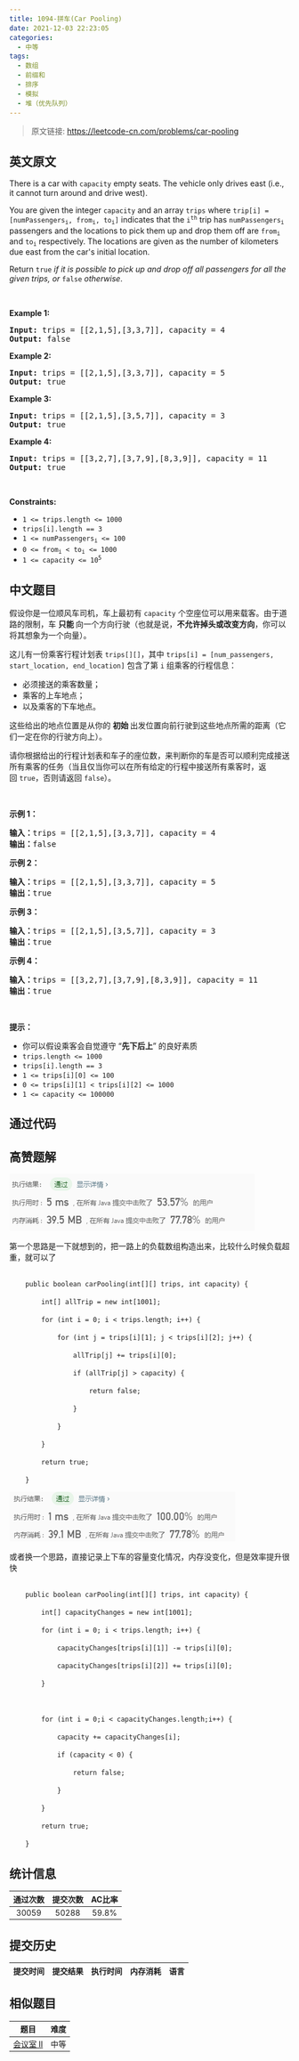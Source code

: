 ```yaml
---
title: 1094-拼车(Car Pooling)
date: 2021-12-03 22:23:05
categories:
  - 中等
tags:
  - 数组
  - 前缀和
  - 排序
  - 模拟
  - 堆（优先队列）
---
```


> 原文链接: https://leetcode-cn.com/problems/car-pooling


## 英文原文
<div><p>There is a car with <code>capacity</code> empty seats. The vehicle only drives east (i.e., it cannot turn around and drive west).</p>

<p>You are given the integer <code>capacity</code> and an array <code>trips</code> where <code>trip[i] = [numPassengers<sub>i</sub>, from<sub>i</sub>, to<sub>i</sub>]</code> indicates that the <code>i<sup>th</sup></code> trip has <code>numPassengers<sub>i</sub></code> passengers and the locations to pick them up and drop them off are <code>from<sub>i</sub></code> and <code>to<sub>i</sub></code> respectively. The locations are given as the number of kilometers due east from the car&#39;s initial location.</p>

<p>Return <code>true</code><em> if it is possible to pick up and drop off all passengers for all the given trips, or </em><code>false</code><em> otherwise</em>.</p>

<p>&nbsp;</p>
<p><strong>Example 1:</strong></p>

<pre>
<strong>Input:</strong> trips = [[2,1,5],[3,3,7]], capacity = 4
<strong>Output:</strong> false
</pre>

<p><strong>Example 2:</strong></p>

<pre>
<strong>Input:</strong> trips = [[2,1,5],[3,3,7]], capacity = 5
<strong>Output:</strong> true
</pre>

<p><strong>Example 3:</strong></p>

<pre>
<strong>Input:</strong> trips = [[2,1,5],[3,5,7]], capacity = 3
<strong>Output:</strong> true
</pre>

<p><strong>Example 4:</strong></p>

<pre>
<strong>Input:</strong> trips = [[3,2,7],[3,7,9],[8,3,9]], capacity = 11
<strong>Output:</strong> true
</pre>

<p>&nbsp;</p>
<p><strong>Constraints:</strong></p>

<ul>
	<li><code>1 &lt;= trips.length &lt;= 1000</code></li>
	<li><code>trips[i].length == 3</code></li>
	<li><code>1 &lt;= numPassengers<sub>i</sub> &lt;= 100</code></li>
	<li><code>0 &lt;= from<sub>i</sub> &lt; to<sub>i</sub> &lt;= 1000</code></li>
	<li><code>1 &lt;= capacity &lt;= 10<sup>5</sup></code></li>
</ul>
</div>

## 中文题目
<div><p>假设你是一位顺风车司机，车上最初有&nbsp;<code>capacity</code>&nbsp;个空座位可以用来载客。由于道路的限制，车&nbsp;<strong>只能&nbsp;</strong>向一个方向行驶（也就是说，<strong>不允许掉头或改变方向</strong>，你可以将其想象为一个向量）。</p>

<p>这儿有一份乘客行程计划表&nbsp;<code>trips[][]</code>，其中&nbsp;<code>trips[i] = [num_passengers, start_location, end_location]</code>&nbsp;包含了第 <code>i</code> 组乘客的行程信息：</p>

<ul>
	<li>必须接送的乘客数量；</li>
	<li>乘客的上车地点；</li>
	<li>以及乘客的下车地点。</li>
</ul>

<p>这些给出的地点位置是从你的&nbsp;<strong>初始&nbsp;</strong>出发位置向前行驶到这些地点所需的距离（它们一定在你的行驶方向上）。</p>

<p>请你根据给出的行程计划表和车子的座位数，来判断你的车是否可以顺利完成接送所有乘客的任务（当且仅当你可以在所有给定的行程中接送所有乘客时，返回&nbsp;<code>true</code>，否则请返回 <code>false</code>）。</p>

<p>&nbsp;</p>

<p><strong>示例 1：</strong></p>

<pre><strong>输入：</strong>trips = [[2,1,5],[3,3,7]], capacity = 4
<strong>输出：</strong>false
</pre>

<p><strong>示例 2：</strong></p>

<pre><strong>输入：</strong>trips = [[2,1,5],[3,3,7]], capacity = 5
<strong>输出：</strong>true
</pre>

<p><strong>示例 3：</strong></p>

<pre><strong>输入：</strong>trips = [[2,1,5],[3,5,7]], capacity = 3
<strong>输出：</strong>true
</pre>

<p><strong>示例 4：</strong></p>

<pre><strong>输入：</strong>trips = [[3,2,7],[3,7,9],[8,3,9]], capacity = 11
<strong>输出：</strong>true
</pre>

<p>&nbsp;</p>

<p><strong>提示：</strong></p>

<ul>
	<li>你可以假设乘客会自觉遵守 &ldquo;<strong>先下后上</strong>&rdquo; 的良好素质</li>
	<li><code>trips.length &lt;= 1000</code></li>
	<li><code>trips[i].length == 3</code></li>
	<li><code>1 &lt;= trips[i][0] &lt;= 100</code></li>
	<li><code>0 &lt;= trips[i][1] &lt; trips[i][2] &lt;= 1000</code></li>
	<li><code>1 &lt;=&nbsp;capacity &lt;= 100000</code></li>
</ul>
</div>

## 通过代码
<RecoDemo>
</RecoDemo>


## 高赞题解


![image.png](../images/car-pooling-0.png)

第一个思路是一下就想到的，把一路上的负载数组构造出来，比较什么时候负载超重，就可以了



```

    public boolean carPooling(int[][] trips, int capacity) {

        int[] allTrip = new int[1001];

        for (int i = 0; i < trips.length; i++) {

            for (int j = trips[i][1]; j < trips[i][2]; j++) {

                allTrip[j] += trips[i][0];

                if (allTrip[j] > capacity) {

                    return false;

                }

            }

        }

        return true;

    }

```





![image.png](../images/car-pooling-1.png)

或者换一个思路，直接记录上下车的容量变化情况，内存没变化，但是效率提升很快

```

    public boolean carPooling(int[][] trips, int capacity) {

        int[] capacityChanges = new int[1001];

        for (int i = 0; i < trips.length; i++) {

            capacityChanges[trips[i][1]] -= trips[i][0];

            capacityChanges[trips[i][2]] += trips[i][0];

        }



        for (int i = 0;i < capacityChanges.length;i++) {

            capacity += capacityChanges[i];

            if (capacity < 0) {

                return false;

            }

        }

        return true;

    }

```



## 统计信息
| 通过次数 | 提交次数 | AC比率 |
| :------: | :------: | :------: |
|    30059    |    50288    |   59.8%   |

## 提交历史
| 提交时间 | 提交结果 | 执行时间 |  内存消耗  | 语言 |
| :------: | :------: | :------: | :--------: | :--------: |


## 相似题目
|                             题目                             | 难度 |
| :----------------------------------------------------------: | :---------: |
| [会议室 II](https://leetcode-cn.com/problems/meeting-rooms-ii/) | 中等|
